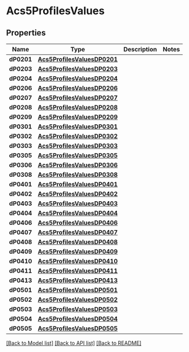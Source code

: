 # Acs5ProfilesValues

## Properties
Name | Type | Description | Notes
------------ | ------------- | ------------- | -------------
**dP0201** | [**Acs5ProfilesValuesDP0201**](Acs5ProfilesValuesDP0201.md) |  | 
**dP0203** | [**Acs5ProfilesValuesDP0203**](Acs5ProfilesValuesDP0203.md) |  | 
**dP0204** | [**Acs5ProfilesValuesDP0204**](Acs5ProfilesValuesDP0204.md) |  | 
**dP0206** | [**Acs5ProfilesValuesDP0206**](Acs5ProfilesValuesDP0206.md) |  | 
**dP0207** | [**Acs5ProfilesValuesDP0207**](Acs5ProfilesValuesDP0207.md) |  | 
**dP0208** | [**Acs5ProfilesValuesDP0208**](Acs5ProfilesValuesDP0208.md) |  | 
**dP0209** | [**Acs5ProfilesValuesDP0209**](Acs5ProfilesValuesDP0209.md) |  | 
**dP0301** | [**Acs5ProfilesValuesDP0301**](Acs5ProfilesValuesDP0301.md) |  | 
**dP0302** | [**Acs5ProfilesValuesDP0302**](Acs5ProfilesValuesDP0302.md) |  | 
**dP0303** | [**Acs5ProfilesValuesDP0303**](Acs5ProfilesValuesDP0303.md) |  | 
**dP0305** | [**Acs5ProfilesValuesDP0305**](Acs5ProfilesValuesDP0305.md) |  | 
**dP0306** | [**Acs5ProfilesValuesDP0306**](Acs5ProfilesValuesDP0306.md) |  | 
**dP0308** | [**Acs5ProfilesValuesDP0308**](Acs5ProfilesValuesDP0308.md) |  | 
**dP0401** | [**Acs5ProfilesValuesDP0401**](Acs5ProfilesValuesDP0401.md) |  | 
**dP0402** | [**Acs5ProfilesValuesDP0402**](Acs5ProfilesValuesDP0402.md) |  | 
**dP0403** | [**Acs5ProfilesValuesDP0403**](Acs5ProfilesValuesDP0403.md) |  | 
**dP0404** | [**Acs5ProfilesValuesDP0404**](Acs5ProfilesValuesDP0404.md) |  | 
**dP0406** | [**Acs5ProfilesValuesDP0406**](Acs5ProfilesValuesDP0406.md) |  | 
**dP0407** | [**Acs5ProfilesValuesDP0407**](Acs5ProfilesValuesDP0407.md) |  | 
**dP0408** | [**Acs5ProfilesValuesDP0408**](Acs5ProfilesValuesDP0408.md) |  | 
**dP0409** | [**Acs5ProfilesValuesDP0409**](Acs5ProfilesValuesDP0409.md) |  | 
**dP0410** | [**Acs5ProfilesValuesDP0410**](Acs5ProfilesValuesDP0410.md) |  | 
**dP0411** | [**Acs5ProfilesValuesDP0411**](Acs5ProfilesValuesDP0411.md) |  | 
**dP0413** | [**Acs5ProfilesValuesDP0413**](Acs5ProfilesValuesDP0413.md) |  | 
**dP0501** | [**Acs5ProfilesValuesDP0501**](Acs5ProfilesValuesDP0501.md) |  | 
**dP0502** | [**Acs5ProfilesValuesDP0502**](Acs5ProfilesValuesDP0502.md) |  | 
**dP0503** | [**Acs5ProfilesValuesDP0503**](Acs5ProfilesValuesDP0503.md) |  | 
**dP0504** | [**Acs5ProfilesValuesDP0504**](Acs5ProfilesValuesDP0504.md) |  | 
**dP0505** | [**Acs5ProfilesValuesDP0505**](Acs5ProfilesValuesDP0505.md) |  | 

[[Back to Model list]](../README.md#documentation-for-models) [[Back to API list]](../README.md#documentation-for-api-endpoints) [[Back to README]](../README.md)


